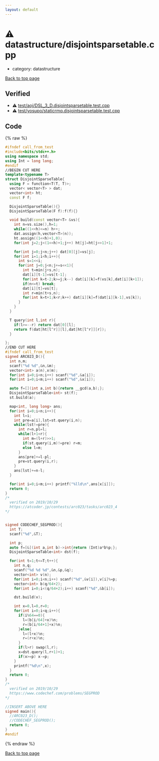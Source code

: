 ```yaml
---
layout: default
---
```


<!-- mathjax config similar to math.stackexchange -->
<script type="text/javascript" async
  src="https://cdnjs.cloudflare.com/ajax/libs/mathjax/2.7.5/MathJax.js?config=TeX-MML-AM_CHTML">
</script>
<script type="text/x-mathjax-config">
  MathJax.Hub.Config({
    TeX: { equationNumbers: { autoNumber: "AMS" }},
    tex2jax: {
      inlineMath: [ ['$','$'] ],
      processEscapes: true
    },
    "HTML-CSS": { matchFontHeight: false },
    displayAlign: "left",
    displayIndent: "2em"
  });
</script>

<script type="text/javascript" src="https://cdnjs.cloudflare.com/ajax/libs/jquery/3.4.1/jquery.min.js"></script>
<script src="https://cdn.jsdelivr.net/npm/jquery-balloon-js@1.1.2/jquery.balloon.min.js" integrity="sha256-ZEYs9VrgAeNuPvs15E39OsyOJaIkXEEt10fzxJ20+2I=" crossorigin="anonymous"></script>
<script type="text/javascript" src="../../assets/js/copy-button.js"></script>
<link rel="stylesheet" href="../../assets/css/copy-button.css" />


# :warning: datastructure/disjointsparsetable.cpp
* category: datastructure


<a href="../../index.html">Back to top page</a>



## Verified
* :warning: <a href="../../verify/test/aoj/DSL_3_D.disjointsparsetable.test.cpp.html">test/aoj/DSL_3_D.disjointsparsetable.test.cpp</a>
* :warning: <a href="../../verify/test/yosupo/staticrmq.disjointsparsetable.test.cpp.html">test/yosupo/staticrmq.disjointsparsetable.test.cpp</a>


## Code
{% raw %}
```cpp
#ifndef call_from_test
#include<bits/stdc++.h>
using namespace std;
using Int = long long;
#endif
//BEGIN CUT HERE
template<typename T>
struct DisjointSparseTable{
  using F = function<T(T, T)>;
  vector< vector<T> > dat;
  vector<int> ht;
  const F f;

  DisjointSparseTable(){}
  DisjointSparseTable(F f):f(f){}

  void build(const vector<T> &vs){
    int n=vs.size(),h=1;
    while((1<<h)<=n) h++;
    dat.assign(h,vector<T>(n));
    ht.assign((1<<h)+1,0);
    for(int j=2;j<(1<<h)+1;j++) ht[j]=ht[j>>1]+1;

    for(int j=0;j<n;j++) dat[0][j]=vs[j];
    for(int i=1;i<h;i++){
      int s=1<<i;
      for(int j=0;j<n;j+=s<<1){
        int t=min(j+s,n);
        dat[i][t-1]=vs[t-1];
        for(int k=t-2;k>=j;k--) dat[i][k]=f(vs[k],dat[i][k+1]);
        if(n<=t) break;
        dat[i][t]=vs[t];
        int r=min(t+s,n);
        for(int k=t+1;k<r;k++) dat[i][k]=f(dat[i][k-1],vs[k]);
      }
    }
  }

  T query(int l,int r){
    if(l>=--r) return dat[0][l];
    return f(dat[ht[l^r]][l],dat[ht[l^r]][r]);
  }

};
//END CUT HERE
#ifndef call_from_test
signed ARC023_D(){
  int n,m;
  scanf("%d %d",&n,&m);
  vector<int> a(n),x(m);
  for(int i=0;i<n;i++) scanf("%d",&a[i]);
  for(int i=0;i<m;i++) scanf("%d",&x[i]);

  auto f=[](int a,int b){return __gcd(a,b);};
  DisjointSparseTable<int> st(f);
  st.build(a);

  map<int, long long> ans;
  for(int i=0;i<n;i++){
    int l=i;
    int pre=a[i],lst=st.query(i,n);
    while(lst!=pre){
      int r=n,pl=l;
      while(l+1<r){
        int m=(l+r)>>1;
        if(st.query(i,m)!=pre) r=m;
        else l=m;
      }
      ans[pre]+=l-pl;
      pre=st.query(i,r);
    }
    ans[lst]+=n-l;
  }

  for(int i=0;i<m;i++) printf("%lld\n",ans[x[i]]);
  return 0;
}
/*
  verified on 2019/10/29
  https://atcoder.jp/contests/arc023/tasks/arc023_4
*/


signed CODECHEF_SEGPROD(){
  int T;
  scanf("%d",&T);

  int p;
  auto f=[&](int a,int b)->int{return (Int)a*b%p;};
  DisjointSparseTable<int> dst(f);

  for(int t=1;t<=T;t++){
    int n,q;
    scanf("%d %d %d",&n,&p,&q);
    vector<int> v(n);
    for(int i=0;i<n;i++) scanf("%d",&v[i]),v[i]%=p;
    vector<int> b(q/64+2);
    for(int i=0;i<(q/64+2);i++) scanf("%d",&b[i]);

    dst.build(v);

    int x=0,l=0,r=0;
    for(int i=0;i<q;i++){
      if(i%64==0){
        l=(b[i/64]+x)%n;
        r=(b[i/64+1]+x)%n;
      }else{
        l=(l+x)%n;
        r=(r+x)%n;
      }
      if(l>r) swap(l,r);
      x=dst.query(l,r+1)+1;
      if(x>=p) x-=p;
    }
    printf("%d\n",x);
  }
  return 0;
}
/*
  verified on 2019/10/29
  https://www.codechef.com/problems/SEGPROD
*/

//INSERT ABOVE HERE
signed main(){
  //ARC023_D();
  //CODECHEF_SEGPROD();
  return 0;
}
#endif

```
{% endraw %}

<a href="../../index.html">Back to top page</a>

